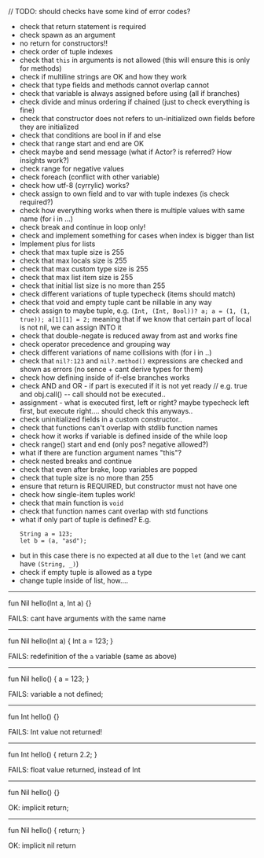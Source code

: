 // TODO: should checks have some kind of error codes?

* check that return statement is required
* check spawn as an argument
* no return for constructors!!
* check order of tuple indexes
* check that `this` in arguments is not allowed (this will ensure this is only for methods)
* check if multiline strings are OK and how they work
* check that type fields and methods cannot overlap cannot 
* check that variable is always assigned before using (all if branches)
* check divide and minus ordering if chained (just to check everything is fine)
* check that constructor does not refers to un-initialized own fields before they are initialized
* check that conditions are bool in if and else
* check that range start and end are OK
* check maybe and send message (what if Actor? is referred? How insights work?)
* check range for negative values
* check foreach (conflict with other variable)
* check how utf-8 (cyrrylic) works?
* check assign to own field and to var with tuple indexes (is check required?)
* check how everything works when there is multiple values with same name (for i in ...)
* check break and continue in loop only!
* check and implement something for cases when index is bigger than list
* Implement plus for lists
* check that max tuple size is 255
* check that max locals size is 255
* check that max custom type size is 255
* check that max list item size is 255
* check that initial list size is no more than 255
* check different variations of tuple typecheck (items should match)
* check that void and empty tuple cant be nillable in any way
* check assign to maybe tuple, e.g.
    `(Int, (Int, Bool))? a; a = (1, (1, true)); a[1][1] = 2;`
    meaning that if we know that certain part of local is not nil, we can assign INTO it
* check that double-negate is reduced away from ast and works fine
* check operator precedence and grouping way
* check different variations of name collisions with (for i in ..)
* check that `nil?:123` and `nil?.method()` expressions are checked and
    shown as errors (no sence + cant derive types for them)
* check how defining inside of if-else branches works 
* check AND and OR - if part is executed if it is not yet ready
    // e.g. true and obj.call()  -- call should not be executed..
* assignment - what is executed first, left or right?
   maybe typecheck left first, but execute right....
   should check this anyways..
* check uninitialized fields in a custom constructor..
* check that functions can't overlap with stdlib function names
* check how it works if variable is defined inside of the while loop
* check range() start and end (only pos? negative allowed?)
* what if there are function argument names "this"?
* check nested breaks and continue
* check that even after brake, loop variables are popped
* check that tuple size is no more than 255
* ensure that return is REQUIRED, but constructor must not have one
* check how single-item tuples work!
* check that main function is `void`
* check that function names cant overlap with std functions
* what if only part of tuple is defined? E.g. 
    ```example
    String a = 123;
    let b = (a, "asd");
    ```
* but in this case there is no expected at all due to the `let` (and we cant have `(String, _)`)
* check if empty tuple is allowed as a type
* change tuple inside of list, how....
---
fun Nil hello(Int a, Int a) {}

FAILS: cant have arguments with the same name

---
fun Nil hello(Int a) {
    Int a = 123;
}

FAILS: redefinition of the `a` variable (same as above)

---
fun Nil hello() {
    a = 123;
}

FAILS: variable a not defined;

---
fun Int hello() {}

FAILS: Int value not returned!

---
fun Int hello() {
    return 2.2;
}

FAILS: float value returned, instead of Int

---
fun Nil hello() {}

OK: implicit return;

---
fun Nil hello() { return; }

OK: implicit nil return

